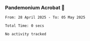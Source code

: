 ### Pandemonium Acrobat 🤸

<!--START_SECTION:waka-->

```all_time
From: 28 April 2025 - To: 05 May 2025

Total Time: 0 secs

No activity tracked
```

<!--END_SECTION:waka-->
